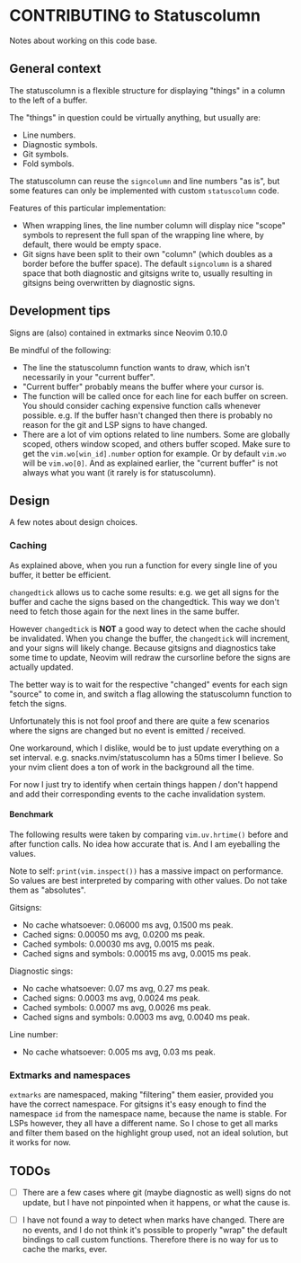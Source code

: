 # CONTRIBUTING to Statuscolumn

Notes about working on this code base.


## General context

The statuscolumn is a flexible structure for displaying "things" in a column to
the left of a buffer.

The "things" in question could be virtually anything, but usually are:
- Line numbers.
- Diagnostic symbols.
- Git symbols.
- Fold symbols.

The statuscolumn can reuse the `signcolumn` and line numbers "as is", but some
features can only be implemented with custom `statuscolumn` code.

Features of this particular implementation:
- When wrapping lines, the line number column will display nice "scope" symbols
  to represent the full span of the wrapping line where, by default, there
  would be empty space.
- Git signs have been split to their own "column" (which doubles as a border
  before the buffer space). The default `signcolumn` is a shared space that both
  diagnostic and gitsigns write to, usually resulting in gitsigns being
  overwritten by diagnostic signs.


## Development tips

Signs are (also) contained in extmarks since Neovim 0.10.0

Be mindful of the following:
- The line the statuscolumn function wants to draw, which isn't necessarily in
  your "current buffer".
- "Current buffer" probably means the buffer where your cursor is.
- The function will be called once for each line for each buffer on screen. You
  should consider caching expensive function calls whenever possible. e.g. If the
  buffer hasn't changed then there is probably no reason for the git and LSP
  signs to have changed.
- There are a lot of vim options related to line numbers. Some are globally
  scoped, others window scoped, and others buffer scoped. Make sure to get the
  `vim.wo[win_id].number` option for example. Or by default `vim.wo` will be
  `vim.wo[0]`. And as explained earlier, the "current buffer" is not always what
  you want (it rarely is for statuscolumn).


## Design

A few notes about design choices.

### Caching

As explained above, when you run a function for every single line of you
buffer, it better be efficient.

`changedtick` allows us to cache some results: e.g. we get all signs for the
buffer and cache the signs based on the changedtick. This way we don't need to
fetch those again for the next lines in the same buffer.

However `changedtick` is **NOT** a good way to detect when the cache should be
invalidated. When you change the  buffer, the `changedtick` will increment, and
your signs will likely change. Because gitsigns and diagnostics take some time
to update, Neovim will redraw the cursorline before the signs are actually
updated.

The better way is to wait for the respective "changed" events for each sign
"source" to come in, and switch a flag allowing the statuscolumn function to
fetch the signs.

Unfortunately this is not fool proof and there are quite a few scenarios where
the signs are changed but no event is emitted / received.

One workaround, which I dislike, would be to just update everything on a set
interval. e.g. snacks.nvim/statuscolumn has a 50ms timer I believe. So your nvim
client does a ton of work in the background all the time.

For now I just try to identify when certain things happen / don't happend and
add their corresponding events to the cache invalidation system.


#### Benchmark

The following results were taken by comparing `vim.uv.hrtime()` before and after
function calls. No idea how accurate that is. And I am eyeballing the values.

Note to self: `print(vim.inspect())` has a massive impact on performance.
So values are best interpreted by comparing with other values. Do not take them
as "absolutes".

Gitsigns:
- No cache whatsoever:      0.06000 ms avg, 0.1500 ms peak.
- Cached signs:             0.00050 ms avg, 0.0200 ms peak.
- Cached symbols:           0.00030 ms avg, 0.0015 ms peak.
- Cached signs and symbols: 0.00015 ms avg, 0.0015 ms peak.

Diagnostic sings:
- No cache whatsoever: 0.07 ms avg, 0.27 ms peak.
- Cached signs: 0.0003 ms avg, 0.0024 ms peak.
- Cached symbols: 0.0007 ms avg, 0.0026 ms peak.
- Cached signs and symbols: 0.0003 ms avg, 0.0040 ms peak.

Line number:
- No cache whatsoever: 0.005 ms avg, 0.03 ms peak.


### Extmarks and namespaces

`extmarks` are namespaced, making "filtering" them easier, provided you have the
correct namespace. For gitsigns it's easy enough to find the namespace `id`
from the namespace name, because the name is stable. For LSPs however, they all
have a different name. So I chose to get all marks and filter them based on the
highlight group used, not an ideal solution, but it works for now.


## TODOs

- [ ] There are a few cases where git (maybe diagnostic as well) signs do not
      update, but I have not pinpointed when it happens, or what the cause is.
- [ ] I have not found a way to detect when marks have changed. There are no
      events, and I do not think it's possible to properly "wrap" the default
      bindings to call custom functions. Therefore there is no way for us to
      cache the marks, ever.

